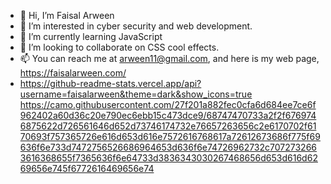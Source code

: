 - 👋 Hi, I’m Faisal Arween
- 👀 I’m interested in cyber security and web development.
- 🌱 I’m currently learning JavaScript
- 💞️ I’m looking to collaborate on CSS cool effects.
- 📫 You can reach me at arween11@gmail.com, and here is my web page, https://faisalarween.com/
- https://github-readme-stats.vercel.app/api?username=faisalarween&theme=dark&show_icons=true
https://camo.githubusercontent.com/27f201a882fec0cfa6d684ee7ce6f962402a60d36c20e790ec6ebb15c473dce9/68747470733a2f2f6769746875622d726561646d652d73746174732e76657263656c2e6170702f6170693f757365726e616d653d616e7572616768617a72612673686f775f69636f6e733d7472756526686964653d636f6e74726962732c7072732663616368655f7365636f6e64733d3836343030267468656d653d616d6269656e745f6772616469656e74

